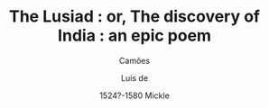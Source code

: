 ---
title: "The Lusiad : or, The discovery of India : an epic poem"
author: ["Camões", "Luís de", "1524?-1580 Mickle"]
year: 1791
language: ["English"]
genre: ["Epic Poetry", "Portuguese Literature", "Exploration Literature"]
description: "Translation of: Os Lusiadas 'The life of Luis de Camoens': v. 1, p. [ccxvi]-cccxv 32"
collections: ["poetry-collection", "historical-literature"]
sources:
  - name: "Internet Archive"
    url: "https://archive.org/details/lusiadordiscover01camuoft"
    type: "other"
references:
  - name: "Open Library: The Lusiad "
    url: "https://openlibrary.org/search?q=The+Lusiad++or+The+discovery+Camões"
    type: "other"
featured: false
publishDate: 2025-10-30
tags: ['poetry-collection', 'epic']
---